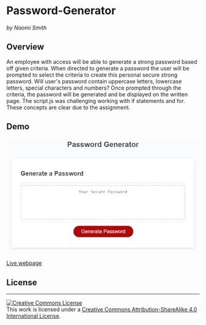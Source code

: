# Password-Generator
*by Naomi Smith*

## Overview 

<p> An employee with access will be able to generate a strong password based off given criteria. When directed to generate a password the user will be prompted to select the criteria to create this personal secure strong password. Will user's password contain uppercase letters, lowercase letters, special characters and numbers? Once prompted through the criteria, the password will be generated and be displayed on the written page. The script.js was challenging working with if statements and for. These concepts are clear due to the assignment.<p>

## Demo 
![Password Generator](assets/03-javascript-homework-demo.png)

[Live webpage](https://smithnaomi.github.io/Password-Generator/)


## License
- - -
<a rel="license" href="http://creativecommons.org/licenses/by-sa/4.0/"><img alt="Creative Commons License" style="border-width:0" src="https://i.creativecommons.org/l/by-sa/4.0/88x31.png" /></a><br />This work is licensed under a <a rel="license" href="http://creativecommons.org/licenses/by-sa/4.0/">Creative Commons Attribution-ShareAlike 4.0 International License</a>.




